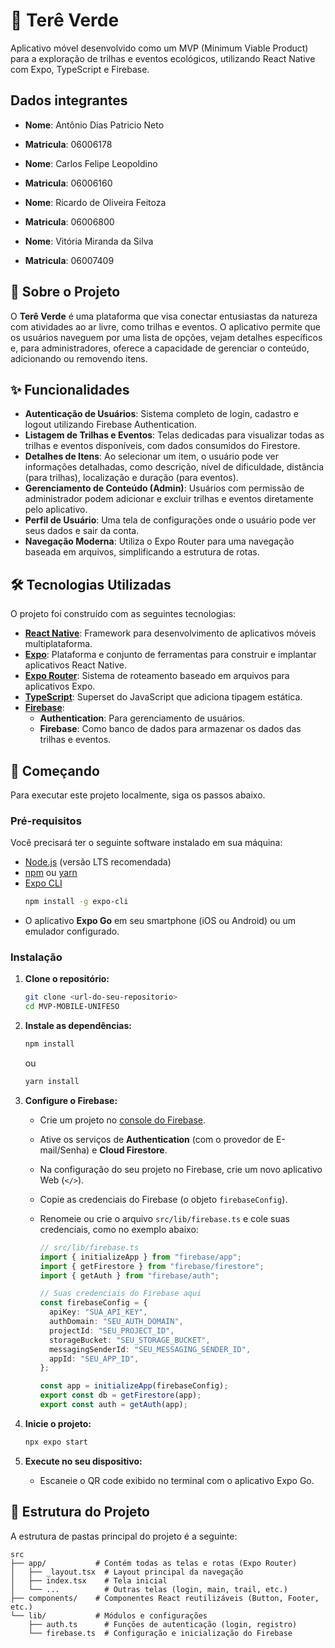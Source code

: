 # 🌳 Terê Verde

Aplicativo móvel desenvolvido como um MVP (Minimum Viable Product) para a exploração de trilhas e eventos ecológicos, utilizando React Native com Expo, TypeScript e Firebase.

## Dados integrantes

- **Nome**: Antônio Dias Patricio Neto
- **Matricula**: 06006178

- **Nome**: Carlos Felipe Leopoldino
- **Matricula**: 06006160

- **Nome**: Ricardo de Oliveira Feitoza
- **Matricula**: 06006800

- **Nome**: Vitória Miranda da Silva
- **Matricula**: 06007409

## 📜 Sobre o Projeto

O **Terê Verde** é uma plataforma que visa conectar entusiastas da natureza com atividades ao ar livre, como trilhas e eventos. O aplicativo permite que os usuários naveguem por uma lista de opções, vejam detalhes específicos e, para administradores, oferece a capacidade de gerenciar o conteúdo, adicionando ou removendo itens.

## ✨ Funcionalidades

- **Autenticação de Usuários**: Sistema completo de login, cadastro e logout utilizando Firebase Authentication.
- **Listagem de Trilhas e Eventos**: Telas dedicadas para visualizar todas as trilhas e eventos disponíveis, com dados consumidos do Firestore.
- **Detalhes de Itens**: Ao selecionar um item, o usuário pode ver informações detalhadas, como descrição, nível de dificuldade, distância (para trilhas), localização e duração (para eventos).
- **Gerenciamento de Conteúdo (Admin)**: Usuários com permissão de administrador podem adicionar e excluir trilhas e eventos diretamente pelo aplicativo.
- **Perfil de Usuário**: Uma tela de configurações onde o usuário pode ver seus dados e sair da conta.
- **Navegação Moderna**: Utiliza o Expo Router para uma navegação baseada em arquivos, simplificando a estrutura de rotas.

## 🛠️ Tecnologias Utilizadas

O projeto foi construído com as seguintes tecnologias:

- **[React Native](https://reactnative.dev/)**: Framework para desenvolvimento de aplicativos móveis multiplataforma.
- **[Expo](https://expo.dev/)**: Plataforma e conjunto de ferramentas para construir e implantar aplicativos React Native.
- **[Expo Router](https://expo.github.io/router/docs/)**: Sistema de roteamento baseado em arquivos para aplicativos Expo.
- **[TypeScript](https://www.typescriptlang.org/)**: Superset do JavaScript que adiciona tipagem estática.
- **[Firebase](https://firebase.google.com/)**:
  - **Authentication**: Para gerenciamento de usuários.
  - **Firebase**: Como banco de dados para armazenar os dados das trilhas e eventos.

## 🚀 Começando

Para executar este projeto localmente, siga os passos abaixo.

### Pré-requisitos

Você precisará ter o seguinte software instalado em sua máquina:

- [Node.js](https://nodejs.org/) (versão LTS recomendada)
- [npm](https://www.npmjs.com/) ou [yarn](https://yarnpkg.com/)
- [Expo CLI](https://docs.expo.dev/get-started/installation/)
  ```sh
  npm install -g expo-cli
  ```
- O aplicativo **Expo Go** em seu smartphone (iOS ou Android) ou um emulador configurado.

### Instalação

1. **Clone o repositório:**

   ```sh
   git clone <url-do-seu-repositorio>
   cd MVP-MOBILE-UNIFESO
   ```

2. **Instale as dependências:**

   ```sh
   npm install
   ```

   ou

   ```sh
   yarn install
   ```

3. **Configure o Firebase:**

   - Crie um projeto no [console do Firebase](https://console.firebase.google.com/).
   - Ative os serviços de **Authentication** (com o provedor de E-mail/Senha) e **Cloud Firestore**.
   - Na configuração do seu projeto no Firebase, crie um novo aplicativo Web (`</>`).
   - Copie as credenciais do Firebase (o objeto `firebaseConfig`).
   - Renomeie ou crie o arquivo `src/lib/firebase.ts` e cole suas credenciais, como no exemplo abaixo:

     ```typescript
     // src/lib/firebase.ts
     import { initializeApp } from "firebase/app";
     import { getFirestore } from "firebase/firestore";
     import { getAuth } from "firebase/auth";

     // Suas credenciais do Firebase aqui
     const firebaseConfig = {
       apiKey: "SUA_API_KEY",
       authDomain: "SEU_AUTH_DOMAIN",
       projectId: "SEU_PROJECT_ID",
       storageBucket: "SEU_STORAGE_BUCKET",
       messagingSenderId: "SEU_MESSAGING_SENDER_ID",
       appId: "SEU_APP_ID",
     };

     const app = initializeApp(firebaseConfig);
     export const db = getFirestore(app);
     export const auth = getAuth(app);
     ```

4. **Inicie o projeto:**

   ```sh
   npx expo start
   ```

5. **Execute no seu dispositivo:**
   - Escaneie o QR code exibido no terminal com o aplicativo Expo Go.

## 📂 Estrutura do Projeto

A estrutura de pastas principal do projeto é a seguinte:

```
src
├── app/           # Contém todas as telas e rotas (Expo Router)
│   ├── _layout.tsx  # Layout principal da navegação
│   ├── index.tsx    # Tela inicial
│   └── ...          # Outras telas (login, main, trail, etc.)
├── components/    # Componentes React reutilizáveis (Button, Footer, etc.)
└── lib/           # Módulos e configurações
    ├── auth.ts      # Funções de autenticação (login, registro)
    └── firebase.ts  # Configuração e inicialização do Firebase
```
